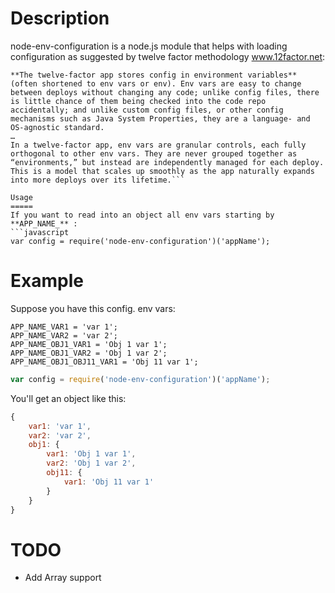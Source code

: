 Description
===========
node-env-configuration is a node.js module that helps with loading configuration as suggested by twelve factor methodology www.12factor.net:

```
**The twelve-factor app stores config in environment variables** (often shortened to env vars or env). Env vars are easy to change between deploys without changing any code; unlike config files, there is little chance of them being checked into the code repo accidentally; and unlike custom config files, or other config mechanisms such as Java System Properties, they are a language- and OS-agnostic standard.
…
In a twelve-factor app, env vars are granular controls, each fully orthogonal to other env vars. They are never grouped together as “environments,” but instead are independently managed for each deploy. This is a model that scales up smoothly as the app naturally expands into more deploys over its lifetime.```

Usage
=====
If you want to read into an object all env vars starting by **APP_NAME_** :
```javascript
var config = require('node-env-configuration')('appName');
```

Example
=======
Suppose you have this config. env vars:

```shell
APP_NAME_VAR1 = 'var 1';
APP_NAME_VAR2 = 'var 2';
APP_NAME_OBJ1_VAR1 = 'Obj 1 var 1';
APP_NAME_OBJ1_VAR2 = 'Obj 1 var 2';
APP_NAME_OBJ1_OBJ11_VAR1 = 'Obj 11 var 1';
```

```javascript
var config = require('node-env-configuration')('appName');
```

You'll get an object like this:

```javascript
{
    var1: 'var 1',
    var2: 'var 2',
    obj1: {
        var1: 'Obj 1 var 1',
        var2: 'Obj 1 var 2',
        obj11: {
            var1: 'Obj 11 var 1'
        }
    }
}
```
TODO
====
* Add Array support